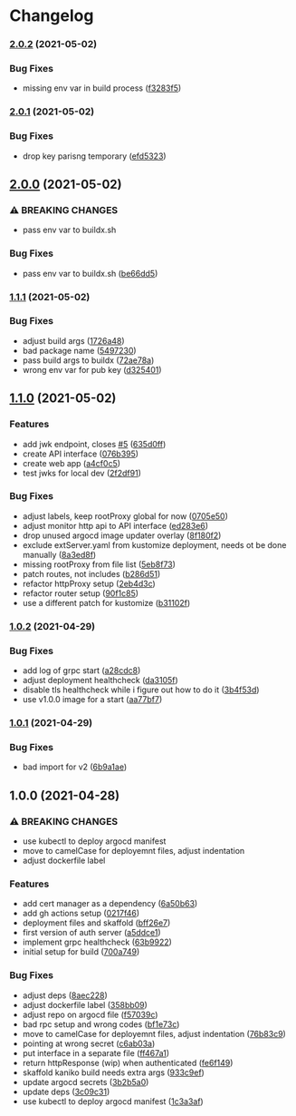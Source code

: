 # Changelog

### [2.0.2](https://www.github.com/shipperizer/fluffy-octo-telegram/compare/v2.0.1...v2.0.2) (2021-05-02)


### Bug Fixes

* missing env var in build process ([f3283f5](https://www.github.com/shipperizer/fluffy-octo-telegram/commit/f3283f544dd097718cb2da5ce758c9ceb4201889))

### [2.0.1](https://www.github.com/shipperizer/fluffy-octo-telegram/compare/v2.0.0...v2.0.1) (2021-05-02)


### Bug Fixes

* drop key parisng temporary ([efd5323](https://www.github.com/shipperizer/fluffy-octo-telegram/commit/efd53232954078ad529ef607d5577e42985cd64c))

## [2.0.0](https://www.github.com/shipperizer/fluffy-octo-telegram/compare/v1.1.1...v2.0.0) (2021-05-02)


### ⚠ BREAKING CHANGES

* pass env var to buildx.sh

### Bug Fixes

* pass env var to buildx.sh ([be66dd5](https://www.github.com/shipperizer/fluffy-octo-telegram/commit/be66dd500bbdea4f0d35ab24eec78e0ab99c1967))

### [1.1.1](https://www.github.com/shipperizer/fluffy-octo-telegram/compare/v1.1.0...v1.1.1) (2021-05-02)


### Bug Fixes

* adjust build args ([1726a48](https://www.github.com/shipperizer/fluffy-octo-telegram/commit/1726a4834bf1156a3b281ef53b18b62d2f08c5f3))
* bad package name ([5497230](https://www.github.com/shipperizer/fluffy-octo-telegram/commit/54972300f70498f9337f9598bca102c9c59963c7))
* pass build args to buildx ([72ae78a](https://www.github.com/shipperizer/fluffy-octo-telegram/commit/72ae78a395cfd1d58ba36a8e2d16f57211444ed2))
* wrong env var for pub key ([d325401](https://www.github.com/shipperizer/fluffy-octo-telegram/commit/d325401c2e43d9f5bad072f8dae05d4a6a52fedb))

## [1.1.0](https://www.github.com/shipperizer/fluffy-octo-telegram/compare/v1.0.2...v1.1.0) (2021-05-02)


### Features

* add jwk endpoint, closes [#5](https://www.github.com/shipperizer/fluffy-octo-telegram/issues/5) ([635d0ff](https://www.github.com/shipperizer/fluffy-octo-telegram/commit/635d0ff72707602c3c6927b2f7e0541dad6fa8ec))
* create API interface ([076b395](https://www.github.com/shipperizer/fluffy-octo-telegram/commit/076b395e56bf58661685a3b017567fda7418e7d7))
* create web app ([a4cf0c5](https://www.github.com/shipperizer/fluffy-octo-telegram/commit/a4cf0c56125683e5fdb9a34e06ce96aa0a5f138f))
* test jwks for local dev ([2f2df91](https://www.github.com/shipperizer/fluffy-octo-telegram/commit/2f2df9121c7c2147472e97ef5b3191a2aa810150))


### Bug Fixes

* adjust labels, keep rootProxy global for now ([0705e50](https://www.github.com/shipperizer/fluffy-octo-telegram/commit/0705e508a8dcc5f9e701d449891c91fe8c5cba49))
* adjust monitor http api to API interface ([ed283e6](https://www.github.com/shipperizer/fluffy-octo-telegram/commit/ed283e68e35fb43d4a283107855ddf0bfc4b6c86))
* drop unused argocd image updater overlay ([8f180f2](https://www.github.com/shipperizer/fluffy-octo-telegram/commit/8f180f27574b6da4d6ecf8e20d9873c26145db21))
* exclude extServer.yaml from kustomize deployment, needs ot be done manually ([8a3ed8f](https://www.github.com/shipperizer/fluffy-octo-telegram/commit/8a3ed8f72d6b02122f364711e0e9e8040c2535f9))
* missing rootProxy from file list ([5eb8f73](https://www.github.com/shipperizer/fluffy-octo-telegram/commit/5eb8f73d8126a9f2d37b708a9faca1bdffd46f8f))
* patch routes, not includes ([b286d51](https://www.github.com/shipperizer/fluffy-octo-telegram/commit/b286d51b3b672b90adf0088fd26bcd9859849674))
* refactor httpProxy setup ([2eb4d3c](https://www.github.com/shipperizer/fluffy-octo-telegram/commit/2eb4d3c2fc3ce9881ba24d7b195c5a2cce455564))
* refactor router setup ([90f1c85](https://www.github.com/shipperizer/fluffy-octo-telegram/commit/90f1c85b0df3c77251571195ed2793d1643470da))
* use a different patch for kustomize ([b31102f](https://www.github.com/shipperizer/fluffy-octo-telegram/commit/b31102fcfb9ba7f6c34503d2af5fff68a6b2742d))

### [1.0.2](https://www.github.com/shipperizer/fluffy-octo-telegram/compare/v1.0.1...v1.0.2) (2021-04-29)


### Bug Fixes

* add log of grpc start ([a28cdc8](https://www.github.com/shipperizer/fluffy-octo-telegram/commit/a28cdc8f3f13a8f429be2fad733a4f40dfbd2bfa))
* adjust deployment healthcheck ([da3105f](https://www.github.com/shipperizer/fluffy-octo-telegram/commit/da3105f91ba391e7f8f7f863989f1274b19fae9b))
* disable tls healthcheck while i figure out how to do it ([3b4f53d](https://www.github.com/shipperizer/fluffy-octo-telegram/commit/3b4f53dc08f0254ba676d933bf410178fdfffff9))
* use v1.0.0 image for a start ([aa77bf7](https://www.github.com/shipperizer/fluffy-octo-telegram/commit/aa77bf78741072ac1d8551f84bd40c0ac8915726))

### [1.0.1](https://www.github.com/shipperizer/fluffy-octo-telegram/compare/v1.0.0...v1.0.1) (2021-04-29)


### Bug Fixes

* bad import for v2 ([6b9a1ae](https://www.github.com/shipperizer/fluffy-octo-telegram/commit/6b9a1aeb0d6b3720e4038a671be35fba0d600faf))

## 1.0.0 (2021-04-28)


### ⚠ BREAKING CHANGES

* use kubectl to deploy argocd manifest
* move to camelCase for deployemnt files, adjust indentation
* adjust dockerfile label

### Features

* add cert manager as a dependency ([6a50b63](https://www.github.com/shipperizer/fluffy-octo-telegram/commit/6a50b634d0fefe30328384e6cde144043e487305))
* add gh actions setup ([0217f46](https://www.github.com/shipperizer/fluffy-octo-telegram/commit/0217f460e6645dc50c33ef6d1e61b07bfa6e72f2))
* deployment files and skaffold ([bff26e7](https://www.github.com/shipperizer/fluffy-octo-telegram/commit/bff26e7f67d409d82a0ae8b588cc9756709b71c1))
* first version of auth server ([a5ddce1](https://www.github.com/shipperizer/fluffy-octo-telegram/commit/a5ddce1a25d072f28a888332ff3070b36e7bed96))
* implement grpc healthcheck ([63b9922](https://www.github.com/shipperizer/fluffy-octo-telegram/commit/63b9922a10e5cedce5f6adf5bd75409f1d44ef1f))
* initial setup for build ([700a749](https://www.github.com/shipperizer/fluffy-octo-telegram/commit/700a7491a21ff3e6018d876ee34a6d87fc00716e))


### Bug Fixes

* adjust deps ([8aec228](https://www.github.com/shipperizer/fluffy-octo-telegram/commit/8aec228fddce58a50cc999550239247687dce10c))
* adjust dockerfile label ([358bb09](https://www.github.com/shipperizer/fluffy-octo-telegram/commit/358bb09c23dce62875237208ab818383e9606182))
* adjust repo on argocd file ([f57039c](https://www.github.com/shipperizer/fluffy-octo-telegram/commit/f57039ca2e06f1f44632e01ff9534d529f4bc44f))
* bad rpc setup and wrong codes ([bf1e73c](https://www.github.com/shipperizer/fluffy-octo-telegram/commit/bf1e73c186e5acb9d718b88fb2b69d37523b4511))
* move to camelCase for deployemnt files, adjust indentation ([76b83c9](https://www.github.com/shipperizer/fluffy-octo-telegram/commit/76b83c99975a0a66bb18e4fba7e1587763180f0e))
* pointing at wrong secret ([c6ab03a](https://www.github.com/shipperizer/fluffy-octo-telegram/commit/c6ab03acc3e472863a7001dfd7153a67469cef9d))
* put interface in a separate file ([ff467a1](https://www.github.com/shipperizer/fluffy-octo-telegram/commit/ff467a1aa26bb0d0f92c84e642769249bf35cfb8))
* return httpResponse (wip) when authenticated ([fe6f149](https://www.github.com/shipperizer/fluffy-octo-telegram/commit/fe6f149f5b5333d62e8cea95c5b61aeb8e2737ae))
* skaffold kaniko build needs extra args ([933c9ef](https://www.github.com/shipperizer/fluffy-octo-telegram/commit/933c9ef4ff542ad890799eb67ecdac0f155b14a2))
* update argocd secrets ([3b2b5a0](https://www.github.com/shipperizer/fluffy-octo-telegram/commit/3b2b5a072585cba32d8f736c1acacc93933a9396))
* update deps ([3c09c31](https://www.github.com/shipperizer/fluffy-octo-telegram/commit/3c09c31a2a45c7225d919880d5535f9dd8933de1))
* use kubectl to deploy argocd manifest ([1c3a3af](https://www.github.com/shipperizer/fluffy-octo-telegram/commit/1c3a3aff37747cd19f6fe2a21cd08f50c0e68a32))
